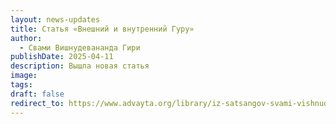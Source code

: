```yaml
---
layout: news-updates
title: Статья «Внешний и внутренний Гуру»
author:
  - Свами Вишнудевананда Гири
publishDate: 2025-04-11
description: Вышла новая статья
image: 
tags: 
draft: false
redirect_to: https://www.advayta.org/library/iz-satsangov-svami-vishnudevananda-giri/statya-vneshniy-i-vnutrenniy-guru/
---
```


	